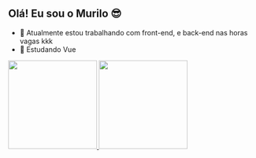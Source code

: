 ## Olá! Eu sou o Murilo 😎

- 🔭 Atualmente estou trabalhando com front-end, e back-end nas horas vagas kkk
- 🌱 Estudando Vue

<div>
  <a href="https://github.com/murilodpl">
  <img height="180em" src="https://github-readme-stats.vercel.app/api?username=murilodpl&show_icons=true&theme=ocean_dark&include_all_commits=true&count_private=true"/>
  <img height="180em" src="https://github-readme-stats.vercel.app/api/top-langs/?username=murilodpl&layout=compact&langs_count=7&theme=ocean_dark"/>
</div>
  
  
